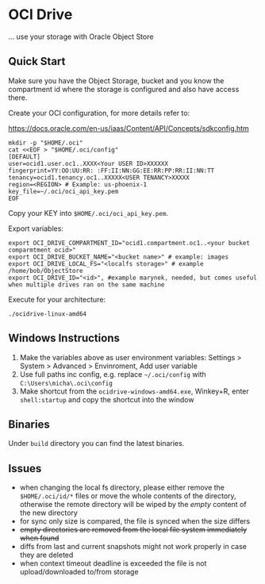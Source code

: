 # OCI Drive

... use your storage with Oracle Object Store


## Quick Start

Make sure you have the Object Storage, bucket and you know the compartment id where the storage is configured and also have access there.

Create your OCI configuration, for more details refer to:

https://docs.oracle.com/en-us/iaas/Content/API/Concepts/sdkconfig.htm

```
mkdir -p "$HOME/.oci"
cat <<EOF > "$HOME/.oci/config"
[DEFAULT]
user=ocid1.user.oc1..XXXX<Your USER ID>XXXXXX
fingerprint=YY:OO:UU:RR: :FF:II:NN:GG:EE:RR:PP:RR:II:NN:TT
tenancy=ocid1.tenancy.oc1..XXXXX<USER TENANCY>XXXXX
region=<REGION> # Example: us-phoenix-1
key_file=~/.oci/oci_api_key.pem
EOF
```

Copy your KEY into `$HOME/.oci/oci_api_key.pem`.

Export variables:
```
export OCI_DRIVE_COMPARTMENT_ID="ocid1.compartment.oc1..<your bucket comparmtment ocid>" 
export OCI_DRIVE_BUCKET_NAME="<bucket name>" # example: images
export OCI_DRIVE_LOCAL_FS="<localfs storage>" # example /home/bob/ObjectStore
export OCI_DRIVE_ID="<id>", #example marynek, needed, but comes useful when multiple drives ran on the same machine
```

Execute for your architecture:

```
./ocidrive-linux-amd64
```


##  Windows Instructions

1. Make the variables above as user environment variables: Settings > System > Advanced > Envinroment, Add user variable
2. Use full paths inc config, e.g. replace `~/.oci/config` with `C:\Users\micha\.oci\config`
3. Make shortcut from the `ocidrive-windows-amd64.exe`, Winkey+R, enter `shell:startup` and copy the shortcut into the window


## Binaries

Under `build` directory you can find the latest binaries.

## Issues

* when changing the local fs directory, please either remove the `$HOME/.oci/id/*` files or move the whole contents of the directory, otherwise the remote directory will be wiped by the _empty_ content of the new directory
* for sync only size is compared, the file is synced when the size differs
* ~~empty directories are removed from the local file system immediately when found~~
* diffs from last and current snapshots might not work properly in case they are deleted
* when context timeout deadline is exceeded the file is not upload/downloaded to/from storage
